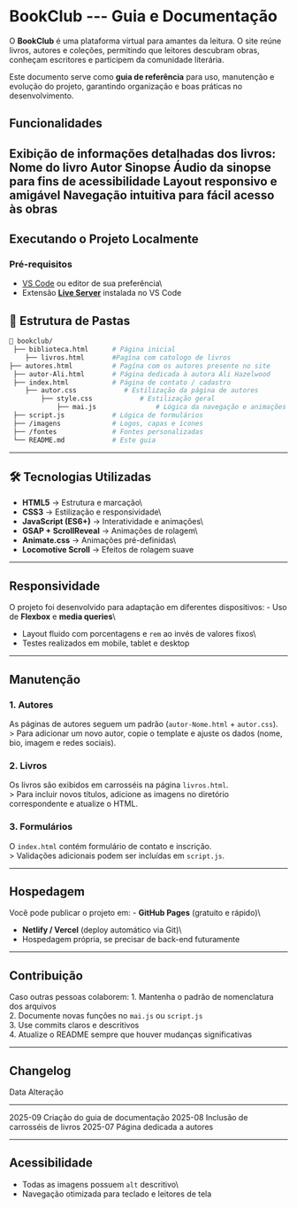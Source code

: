 #  BookClub --- Guia e Documentação

O **BookClub** é uma plataforma virtual para amantes da leitura. O site
reúne livros, autores e coleções, permitindo que leitores descubram
obras, conheçam escritores e participem da comunidade literária.

Este documento serve como **guia de referência** para uso, manutenção e
evolução do projeto, garantindo organização e boas práticas no
desenvolvimento.


## Funcionalidades
Exibição de informações detalhadas dos livros:
    Nome do livro
    Autor
    Sinopse
    Áudio da sinopse para fins de acessibilidade
    Layout responsivo e amigável
    Navegação intuitiva para fácil acesso às obras
------------------------------------------------------------------------

##  Executando o Projeto Localmente

### Pré-requisitos

-   [VS Code](https://code.visualstudio.com/) ou editor de sua
    preferência\
-   Extensão [**Live
    Server**](https://marketplace.visualstudio.com/items?itemName=ritwickdey.LiveServer)
    instalada no VS Code


## 📂 Estrutura de Pastas

``` bash
📁 bookclub/
 ├── biblioteca.html      # Página inicial
    ├── livros.html       #Pagína com catologo de livros
├── autores.html          # Pagína com os autores presente no site
 ├── autor-Ali.html       # Página dedicada à autora Ali Hazelwood
 ├── index.html           # Página de contato / cadastro
    ├── autor.css            # Estilização da página de autores
        ├── style.css            # Estilização geral
            ├── mai.js               # Lógica da navegação e animações
 ├── script.js            # Lógica de formulários
 ├── /imagens             # Logos, capas e ícones
 ├── /fontes              # Fontes personalizadas
 └── README.md            # Este guia
```

------------------------------------------------------------------------

## 🛠️ Tecnologias Utilizadas

-   **HTML5** → Estrutura e marcação\
-   **CSS3** → Estilização e responsividade\
-   **JavaScript (ES6+)** → Interatividade e animações\
-   **GSAP + ScrollReveal** → Animações de rolagem\
-   **Animate.css** → Animações pré-definidas\
-   **Locomotive Scroll** → Efeitos de rolagem suave

------------------------------------------------------------------------

##  Responsividade

O projeto foi desenvolvido para adaptação em diferentes dispositivos: -
Uso de **Flexbox** e **media queries**\
- Layout fluido com porcentagens e `rem` ao invés de valores fixos\
- Testes realizados em mobile, tablet e desktop

------------------------------------------------------------------------

## Manutenção

### 1. **Autores**

As páginas de autores seguem um padrão (`autor-Nome.html` +
`autor.css`).\
\> Para adicionar um novo autor, copie o template e ajuste os dados
(nome, bio, imagem e redes sociais).

### 2. **Livros**

Os livros são exibidos em carrosséis na página `livros.html`.\
\> Para incluir novos títulos, adicione as imagens no diretório
correspondente e atualize o HTML.

### 3. **Formulários**

O `index.html` contém formulário de contato e inscrição.\
\> Validações adicionais podem ser incluídas em `script.js`.

------------------------------------------------------------------------

##  Hospedagem

Você pode publicar o projeto em: - **GitHub Pages** (gratuito e rápido)\
- **Netlify / Vercel** (deploy automático via Git)\
- Hospedagem própria, se precisar de back-end futuramente

------------------------------------------------------------------------

##  Contribuição

Caso outras pessoas colaborem: 1. Mantenha o padrão de nomenclatura dos
arquivos\
2. Documente novas funções no `mai.js` ou `script.js`\
3. Use commits claros e descritivos\
4. Atualize o README sempre que houver mudanças significativas

------------------------------------------------------------------------

##  Changelog

  Data      Alteração
  --------- ----------------------------------
  2025-09   Criação do guia de documentação
  2025-08   Inclusão de carrosséis de livros
  2025-07   Página dedicada a autores

------------------------------------------------------------------------

##  Acessibilidade

-   Todas as imagens possuem `alt` descritivo\
-   Navegação otimizada para teclado e leitores de tela
